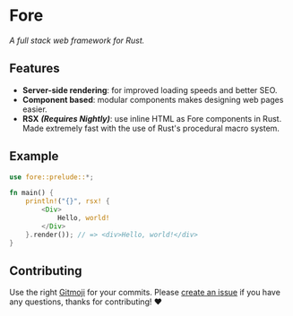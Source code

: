 # Fore
*A full stack web framework for Rust.*

## Features
- **Server-side rendering**: for improved loading speeds and better SEO.
- **Component based**: modular components makes designing web pages easier.
- **RSX** _**(Requires Nightly)**_: use inline HTML as Fore components in Rust.  Made extremely fast with the use of Rust's procedural macro system.

## Example
```rust
use fore::prelude::*;

fn main() {
    println!("{}", rsx! {
        <Div>
            Hello, world!
        </Div>
    }.render()); // => <div>Hello, world!</div>
}
```

## Contributing
Use the right [Gitmoji](https://gitmoji.dev) for your commits.  Please [create an issue](https://github.com/trimorphdev/fore/issues/new) if you have any questions, thanks for contributing! :heart: